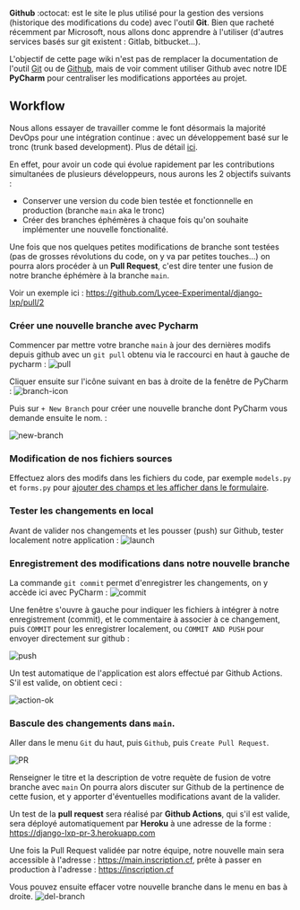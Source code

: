**Github** :octocat: est le site le plus utilisé pour la gestion des versions (historique des modifications du code) avec l'outil **Git**. Bien que racheté récemment par Microsoft, nous allons donc apprendre à l'utiliser (d'autres services basés sur git existent : Gitlab, bitbucket...).

L'objectif de cette page wiki n'est pas de remplacer la documentation de l'outil [Git](https://git-scm.com/book/fr/v2) ou de [Github](https://docs.github.com/en), mais de voir comment utiliser Github avec notre IDE **PyCharm** pour centraliser les modifications apportées au projet.




## Workflow

Nous allons essayer de travailler comme le font désormais la majorité DevOps pour une intégration continue : avec un développement basé sur le tronc (trunk based development). Plus de détail [ici](https://www.atlassian.com/fr/continuous-delivery/continuous-integration/trunk-based-development).

En effet, pour avoir un code qui évolue rapidement par les contributions simultanées de plusieurs développeurs, nous aurons les 2 objectifs suivants :
- Conserver une version du code bien testée et fonctionnelle en production (branche `main` aka le tronc)
- Créer des branches éphémères à chaque fois qu'on souhaite implémenter une nouvelle fonctionalité.

Une fois que nos quelques petites modifications de branche sont testées (pas de grosses révolutions du code, on y va par petites touches...) on pourra alors procéder à un **Pull Request**, c'est dire tenter une fusion de notre branche éphémère à la branche `main`.

Voir un exemple ici : https://github.com/Lycee-Experimental/django-lxp/pull/2

### Créer une nouvelle branche avec Pycharm

Commencer par mettre votre branche `main` à jour des dernières modifs depuis github avec un `git pull` obtenu via le raccourci en haut à gauche de pycharm : ![pull](https://i.imgur.com/JPZJgCd.png)

Cliquer ensuite sur l'icône suivant en bas à droite de la fenêtre de PyCharm : ![branch-icon](https://i.imgur.com/cxzQwtG.png)

Puis sur `+ New Branch` pour créer une nouvelle branche dont PyCharm vous demande ensuite le nom. :

![new-branch](https://i.imgur.com/L1ObUow.png)

### Modification de nos fichiers sources
Effectuez alors des modifs dans les fichiers du code, par exemple `models.py` et `forms.py` pour [ajouter des champs et les afficher dans le formulaire](https://github.com/Lycee-Experimental/django-lxp/wiki/5.-Ajout-de-champs-dans-le-formulaire).

### Tester les changements en local
Avant de valider nos changements et les pousser (push) sur Github, tester localement notre application : ![launch](https://i.imgur.com/Wn58KyI.png)

### Enregistrement des modifications dans notre nouvelle branche
La commande `git commit` permet d'enregistrer les changements, on y accède ici avec PyCharm : ![commit](https://i.imgur.com/cP2HRTZ.png)

Une fenêtre s'ouvre à gauche pour indiquer les fichiers à intégrer à notre enregistrement (commit), et le commentaire à associer à ce changement, puis `COMMIT` pour les enregistrer localement, ou `COMMIT AND PUSH` pour envoyer directement sur github :

![push](https://i.imgur.com/R5jrx2m.png)

Un test automatique de l'application est alors effectué par Github Actions. S'il est valide, on obtient ceci :

![action-ok](https://i.imgur.com/rc4LIhW.png)

### Bascule des changements dans `main`.

Aller dans le menu `Git` du haut, puis `Github`, puis `Create Pull Request`.

![PR](https://i.imgur.com/AKGTKso.png)

Renseigner le titre et la description de votre requète de fusion de votre branche avec `main`
On pourra alors discuter sur Github de la pertinence de cette fusion, et y apporter d'éventuelles modifications avant de la valider.

Un test de la **pull request** sera réalisé par **Github Actions**, qui s'il est valide, sera déployé automatiquement par **Heroku** à une adresse de la forme : https://django-lxp-pr-3.herokuapp.com

Une fois la Pull Request validée par notre équipe, notre nouvelle main sera accessible à l'adresse : https://main.inscription.cf, prête à passer en production à l'adresse : https://inscription.cf

Vous pouvez ensuite effacer votre nouvelle branche dans le menu en bas à droite.
![del-branch](https://i.imgur.com/haEALYL.png)